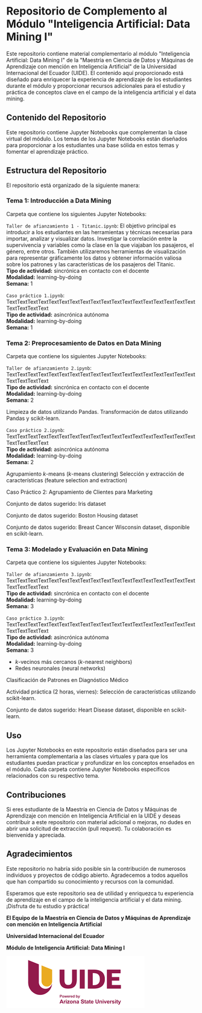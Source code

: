 # Repositorio de Complemento al Módulo "Inteligencia Artificial: Data Mining I"

Este repositorio contiene material complementario al módulo "Inteligencia Artificial: Data Mining I" de la "Maestría en Ciencia de Datos y Máquinas de Aprendizaje con mención en Inteligencia Artificial" de la Universidad Internacional del Ecuador (UIDE). El contenido aquí proporcionado está diseñado para enriquecer la experiencia de aprendizaje de los estudiantes durante el módulo y proporcionar recursos adicionales para el estudio y práctica de conceptos clave en el campo de la inteligencia artificial y el data mining.

## Contenido del Repositorio

Este repositorio contiene Jupyter Notebooks que complementan la clase virtual del módulo. Los temas de los Jupyter Notebooks están diseñados para proporcionar a los estudiantes una base sólida en estos temas y fomentar el aprendizaje práctico.

## Estructura del Repositorio

El repositorio está organizado de la siguiente manera:

### **Tema 1: Introducción a Data Mining**  
Carpeta que contiene los siguientes Jupyter Notebooks:

  `Taller de afianzamiento 1 - Titanic.ipynb`: El objetivo principal es introducir a los estudiantes en las herramientas y técnicas necesarias para importar, analizar y visualizar datos. Investigar la correlación entre la supervivencia y variables como la clase en la que viajaban los pasajeros, el género, entre otros. También utilizaremos herramientas de visualización para representar gráficamente los datos y obtener información valiosa sobre los patrones y las características de los pasajeros del Titanic.  
  **Tipo de actividad:** sincrónica en contacto con el docente  
  **Modalidad:** learning-by-doing  
  **Semana:** 1  

  `Caso práctico 1.ipynb`: TextTextTextTextTextTextTextTextTextTextTextTextTextTextTextTextTextTextTextTextTextText  
  **Tipo de actividad:** asincrónica autónoma  
  **Modalidad:** learning-by-doing  
  **Semana:** 1



### **Tema 2: Preprocesamiento de Datos en Data Mining**
Carpeta que contiene los siguientes Jupyter Notebooks:

  `Taller de afianzamiento 2.ipynb`: TextTextTextTextTextTextTextTextTextTextTextTextTextTextTextTextTextTextTextTextTextText  
  **Tipo de actividad:** sincrónica en contacto con el docente  
  **Modalidad:** learning-by-doing  
  **Semana:** 2  

  Limpieza de datos utilizando Pandas.
  Transformación de datos utilizando Pandas y scikit-learn.

  `Caso práctico 2.ipynb`: TextTextTextTextTextTextTextTextTextTextTextTextTextTextTextTextTextTextTextTextTextText  
  **Tipo de actividad:** asincrónica autónoma  
  **Modalidad:** learning-by-doing  
  **Semana:** 2

  Agrupamiento *k*-means (*k*-means clustering)
  Selección y extracción de características (feature selection and extraction)

  Caso Práctico 2: Agrupamiento de Clientes para Marketing

  Conjunto de datos sugerido: 
  Iris dataset

Conjunto de datos sugerido: Boston Housing dataset

Conjunto de datos sugerido: Breast Cancer Wisconsin dataset, disponible en scikit-learn.


### **Tema 3: Modelado y Evaluación en Data Mining**
Carpeta que contiene los siguientes Jupyter Notebooks:

  `Taller de afianzamiento 3.ipynb`: TextTextTextTextTextTextTextTextTextTextTextTextTextTextTextTextTextTextTextTextTextText  
  **Tipo de actividad:** sincrónica en contacto con el docente  
  **Modalidad:** learning-by-doing  
  **Semana:** 3  

  `Caso práctico 3.ipynb`: TextTextTextTextTextTextTextTextTextTextTextTextTextTextTextTextTextTextTextTextTextText  
  **Tipo de actividad:** asincrónica autónoma  
  **Modalidad:** learning-by-doing  
  **Semana:** 3

  - *k*-vecinos más cercanos (*k*-nearest neighbors)
  - Redes neuronales (neural networks)

Clasificación de Patrones en Diagnóstico Médico

  Actividad práctica (2 horas, viernes): Selección de características utilizando scikit-learn.

Conjunto de datos sugerido: Heart Disease dataset, disponible en scikit-learn.





## Uso

Los Jupyter Notebooks en este repositorio están diseñados para ser una herramienta complementaria a las clases virtuales y para que los estudiantes puedan practicar y profundizar en los conceptos enseñados en el módulo. Cada carpeta contiene Jupyter Notebooks específicos relacionados con su respectivo tema.

## Contribuciones

Si eres estudiante de la Maestría en Ciencia de Datos y Máquinas de Aprendizaje con mención en Inteligencia Artificial en la UIDE y deseas contribuir a este repositorio con material adicional o mejoras, no dudes en abrir una solicitud de extracción (pull request). Tu colaboración es bienvenida y apreciada.

## Agradecimientos

Este repositorio no habría sido posible sin la contribución de numerosos individuos y proyectos de código abierto. Agradecemos a todos aquellos que han compartido su conocimiento y recursos con la comunidad.


Esperamos que este repositorio sea de utilidad y enriquezca tu experiencia de aprendizaje en el campo de la inteligencia artificial y el data mining. ¡Disfruta de tu estudio y práctica!



**El Equipo de la Maestría en Ciencia de Datos y Máquinas de Aprendizaje con mención en Inteligencia Artificial**

**Universidad Internacional del Ecuador**

**Módulo de Inteligencia Artificial: Data Mining I**

![Logo de la Universidad Internacional del Ecuador](UIDElogo.png)
